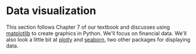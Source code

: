 # Data visualization

This section follows Chapter 7 of our textbook and discusses using [matplotlib](https://matplotlib.org) to create graphics in Python. We'll focus on financial data. We'll also look a little bit at [plotly](https://plotly.com/python/) and [seaborn](https://seaborn.pydata.org), two other packages for displaying data.  
